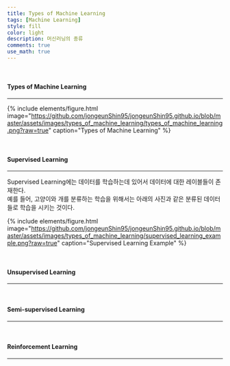 ```yaml
---
title: Types of Machine Learning
tags: [Machine Learning]
style: fill
color: light
description: 머신러닝의 종류
comments: true
use_math: true
---
```


<br>

#### Types of Machine Learning

---

{% include elements/figure.html image="https://github.com/jongeunShin95/jongeunShin95.github.io/blob/master/assets/images/types_of_machine_learning/types_of_machine_learning.png?raw=true" caption="Types of Machine Learning" %}

<br>

#### Supervised Learning

---

Supervised Learning에는 데이터를 학습하는데 있어서 데이터에 대한 레이블들이 존재한다.<br>
예를 들어, 고양이와 개를 분류하는 학습을 위해서는 아래의 사진과 같은 분류된 데이터들로 학습을 시키는 것이다.

{% include elements/figure.html image="https://github.com/jongeunShin95/jongeunShin95.github.io/blob/master/assets/images/types_of_machine_learning/supervised_learning_example.png?raw=true" caption="Supervised Learning Example" %}

<br>

#### Unsupervised Learning

---



<br>

#### Semi-supervised Learning

---




<br>

#### Reinforcement Learning

---


